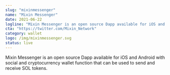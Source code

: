 ```yaml
---
slug: "mixinmessenger"
name: "Mixin Messenger"
date: 2021-06-22
logline: "Mixin Messenger is an open source Dapp available for iOS and Android with social and cryptocurrency wallet function that can be used to send and receive SOL tokens."
cta: "https://twitter.com/Mixin_Network"
category: wallet
logo: /img/mixinmessenger.svg
status: live
---
```


Mixin Messenger is an open source Dapp available for iOS and Android with social and cryptocurrency wallet function that can be used to send and receive SOL tokens.
